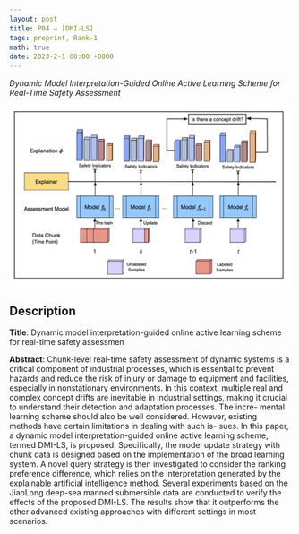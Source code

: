 ```yaml
---
layout: post
title: P04 — [DMI-LS]
tags: preprint, Rank-1
math: true
date: 2023-2-1 00:00 +0800
---
```


*Dynamic Model Interpretation-Guided Online Active Learning Scheme for Real-Time Safety Assessment*

![GA](https://github.com/Samlzy/pics/raw/Samlzy-patch-1/LiuZY08.png)


## Description

**Title**: Dynamic model interpretation-guided online active learning scheme for real-time safety assessmen

**Abstract**: Chunk-level real-time safety assessment of dynamic systems is a critical component of industrial processes, which is essential to prevent hazards and reduce the risk of injury or damage to equipment and facilities, especially in nonstationary environments. In this context, multiple real and complex concept drifts are inevitable in industrial settings, making it crucial to understand their detection and adaptation processes. The incre- mental learning scheme should also be well considered. However, existing methods have certain limitations in dealing with such is- sues. In this paper, a dynamic model interpretation-guided online active learning scheme, termed DMI-LS, is proposed. Specifically, the model update strategy with chunk data is designed based on the implementation of the broad learning system. A novel query strategy is then investigated to consider the ranking preference difference, which relies on the interpretation generated by the explainable artificial intelligence method. Several experiments based on the JiaoLong deep-sea manned submersible data are conducted to verify the effects of the proposed DMI-LS. The results show that it outperforms the other advanced existing approaches with different settings in most scenarios.

